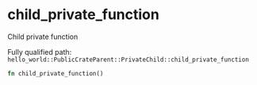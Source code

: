 # child_private_function

Child private function


Fully qualified path: `hello_world::PublicCrateParent::PrivateChild::child_private_function`

```rust
fn child_private_function()
```

